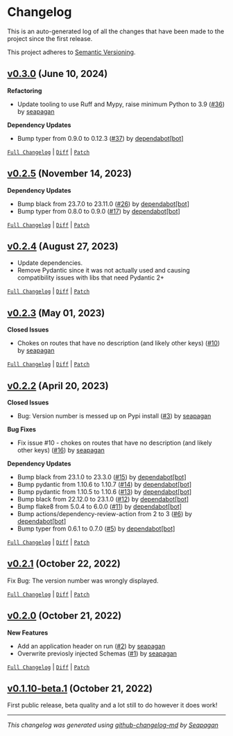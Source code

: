 # Changelog

This is an auto-generated log of all the changes that have been made to the
project since the first release.

This project adheres to [Semantic Versioning](https://semver.org/spec/v2.0.0.html).


## [v0.3.0](https://github.com/seapagan/openapi-readme/releases/tag/v0.3.0) (June 10, 2024)

**Refactoring**

- Update tooling to use Ruff and Mypy, raise minimum Python to 3.9 ([#36](https://github.com/seapagan/openapi-readme/pull/36)) by [seapagan](https://github.com/seapagan)

**Dependency Updates**

- Bump typer from 0.9.0 to 0.12.3 ([#37](https://github.com/seapagan/openapi-readme/pull/37)) by [dependabot[bot]](https://github.com/apps/dependabot)

[`Full Changelog`](https://github.com/seapagan/openapi-readme/compare/v0.2.5...v0.3.0) | [`Diff`](https://github.com/seapagan/openapi-readme/compare/v0.2.5...v0.3.0.diff) | [`Patch`](https://github.com/seapagan/openapi-readme/compare/v0.2.5...v0.3.0.patch)

## [v0.2.5](https://github.com/seapagan/openapi-readme/releases/tag/v0.2.5) (November 14, 2023)

**Dependency Updates**

- Bump black from 23.7.0 to 23.11.0 ([#26](https://github.com/seapagan/openapi-readme/pull/26)) by [dependabot[bot]](https://github.com/apps/dependabot)
- Bump typer from 0.8.0 to 0.9.0 ([#17](https://github.com/seapagan/openapi-readme/pull/17)) by [dependabot[bot]](https://github.com/apps/dependabot)

[`Full Changelog`](https://github.com/seapagan/openapi-readme/compare/v0.2.4...v0.2.5) | [`Diff`](https://github.com/seapagan/openapi-readme/compare/v0.2.4...v0.2.5.diff) | [`Patch`](https://github.com/seapagan/openapi-readme/compare/v0.2.4...v0.2.5.patch)

## [v0.2.4](https://github.com/seapagan/openapi-readme/releases/tag/v0.2.4) (August 27, 2023)

- Update dependencies.
- Remove Pydantic since it was not actually used and causing compatibility issues with libs that need Pydantic 2+
[`Full Changelog`](https://github.com/seapagan/openapi-readme/compare/v0.2.3...v0.2.4) | [`Diff`](https://github.com/seapagan/openapi-readme/compare/v0.2.3...v0.2.4.diff) | [`Patch`](https://github.com/seapagan/openapi-readme/compare/v0.2.3...v0.2.4.patch)

## [v0.2.3](https://github.com/seapagan/openapi-readme/releases/tag/v0.2.3) (May 01, 2023)

**Closed Issues**

- Chokes on routes that have no description (and likely other keys) ([#10](https://github.com/seapagan/openapi-readme/issues/10)) by [seapagan](https://github.com/seapagan)

[`Full Changelog`](https://github.com/seapagan/openapi-readme/compare/v0.2.2...v0.2.3) | [`Diff`](https://github.com/seapagan/openapi-readme/compare/v0.2.2...v0.2.3.diff) | [`Patch`](https://github.com/seapagan/openapi-readme/compare/v0.2.2...v0.2.3.patch)

## [v0.2.2](https://github.com/seapagan/openapi-readme/releases/tag/v0.2.2) (April 20, 2023)

**Closed Issues**

- Bug: Version number is messed up on Pypi install ([#3](https://github.com/seapagan/openapi-readme/issues/3)) by [seapagan](https://github.com/seapagan)

**Bug Fixes**

- Fix issue #10 - chokes on routes that have no description (and likely other keys) ([#16](https://github.com/seapagan/openapi-readme/pull/16)) by [seapagan](https://github.com/seapagan)

**Dependency Updates**

- Bump black from 23.1.0 to 23.3.0 ([#15](https://github.com/seapagan/openapi-readme/pull/15)) by [dependabot[bot]](https://github.com/apps/dependabot)
- Bump pydantic from 1.10.6 to 1.10.7 ([#14](https://github.com/seapagan/openapi-readme/pull/14)) by [dependabot[bot]](https://github.com/apps/dependabot)
- Bump pydantic from 1.10.5 to 1.10.6 ([#13](https://github.com/seapagan/openapi-readme/pull/13)) by [dependabot[bot]](https://github.com/apps/dependabot)
- Bump black from 22.12.0 to 23.1.0 ([#12](https://github.com/seapagan/openapi-readme/pull/12)) by [dependabot[bot]](https://github.com/apps/dependabot)
- Bump flake8 from 5.0.4 to 6.0.0 ([#11](https://github.com/seapagan/openapi-readme/pull/11)) by [dependabot[bot]](https://github.com/apps/dependabot)
- Bump actions/dependency-review-action from 2 to 3 ([#6](https://github.com/seapagan/openapi-readme/pull/6)) by [dependabot[bot]](https://github.com/apps/dependabot)
- Bump typer from 0.6.1 to 0.7.0 ([#5](https://github.com/seapagan/openapi-readme/pull/5)) by [dependabot[bot]](https://github.com/apps/dependabot)

[`Full Changelog`](https://github.com/seapagan/openapi-readme/compare/v0.2.1...v0.2.2) | [`Diff`](https://github.com/seapagan/openapi-readme/compare/v0.2.1...v0.2.2.diff) | [`Patch`](https://github.com/seapagan/openapi-readme/compare/v0.2.1...v0.2.2.patch)

## [v0.2.1](https://github.com/seapagan/openapi-readme/releases/tag/v0.2.1) (October 22, 2022)

Fix Bug: The version number was wrongly displayed.
[`Full Changelog`](https://github.com/seapagan/openapi-readme/compare/v0.2.0...v0.2.1) | [`Diff`](https://github.com/seapagan/openapi-readme/compare/v0.2.0...v0.2.1.diff) | [`Patch`](https://github.com/seapagan/openapi-readme/compare/v0.2.0...v0.2.1.patch)

## [v0.2.0](https://github.com/seapagan/openapi-readme/releases/tag/v0.2.0) (October 21, 2022)

**New Features**

- Add an application header on run ([#2](https://github.com/seapagan/openapi-readme/pull/2)) by [seapagan](https://github.com/seapagan)
- Overwrite previosly injected Schemas ([#1](https://github.com/seapagan/openapi-readme/pull/1)) by [seapagan](https://github.com/seapagan)

[`Full Changelog`](https://github.com/seapagan/openapi-readme/compare/v0.1.10-beta.1...v0.2.0) | [`Diff`](https://github.com/seapagan/openapi-readme/compare/v0.1.10-beta.1...v0.2.0.diff) | [`Patch`](https://github.com/seapagan/openapi-readme/compare/v0.1.10-beta.1...v0.2.0.patch)

## [v0.1.10-beta.1](https://github.com/seapagan/openapi-readme/releases/tag/v0.1.10-beta.1) (October 21, 2022)

First public release, beta quality and a lot still to do however it does work!

---
*This changelog was generated using [github-changelog-md](http://changelog.seapagan.net/) by [Seapagan](https://github.com/seapagan)*
